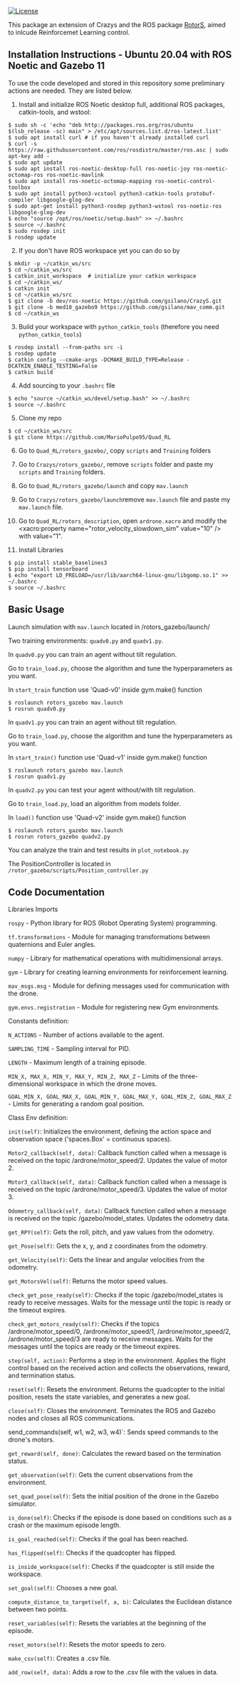 [![License](https://img.shields.io/badge/License-Apache%202.0-blue.svg)](https://opensource.org/licenses/Apache-2.0)

This package an extension of Crazys and the ROS package [RotorS](https://github.com/ethz-asl/rotors_simulator), aimed to inlcude Reinforcemet Learning control.

Installation Instructions - Ubuntu 20.04 with ROS Noetic and Gazebo 11
-----------------------------------------------------------------------
To use the code developed and stored in this repository some preliminary actions are needed. They are listed below.

1. Install and initialize ROS Noetic desktop full, additional ROS packages, catkin-tools, and wstool:

```console
$ sudo sh -c 'echo "deb http://packages.ros.org/ros/ubuntu $(lsb_release -sc) main" > /etc/apt/sources.list.d/ros-latest.list'
$ sudo apt install curl # if you haven't already installed curl
$ curl -s https://raw.githubusercontent.com/ros/rosdistro/master/ros.asc | sudo apt-key add -
$ sudo apt update
$ sudo apt install ros-noetic-desktop-full ros-noetic-joy ros-noetic-octomap-ros ros-noetic-mavlink
$ sudo apt install ros-noetic-octomap-mapping ros-noetic-control-toolbox
$ sudo apt install python3-vcstool python3-catkin-tools protobuf-compiler libgoogle-glog-dev 
$ sudo apt-get install python3-rosdep python3-wstool ros-noetic-ros libgoogle-glog-dev
$ echo "source /opt/ros/noetic/setup.bash" >> ~/.bashrc
$ source ~/.bashrc
$ sudo rosdep init
$ rosdep update
```

2. If you don't have ROS workspace yet you can do so by

```console
$ mkdir -p ~/catkin_ws/src
$ cd ~/catkin_ws/src
$ catkin_init_workspace  # initialize your catkin workspace
$ cd ~/catkin_ws/
$ catkin init
$ cd ~/catkin_ws/src
$ git clone -b dev/ros-noetic https://github.com/gsilano/CrazyS.git
$ git clone -b med18_gazebo9 https://github.com/gsilano/mav_comm.git
$ cd ~/catkin_ws
```

3. Build your workspace with `python_catkin_tools` (therefore you need `python_catkin_tools`)

```console
$ rosdep install --from-paths src -i
$ rosdep update
$ catkin config --cmake-args -DCMAKE_BUILD_TYPE=Release -DCATKIN_ENABLE_TESTING=False
$ catkin build
```

4. Add sourcing to your `.bashrc` file

```console
$ echo "source ~/catkin_ws/devel/setup.bash" >> ~/.bashrc
$ source ~/.bashrc
```
5. Clone my repo
```console
$ cd ~/catkin_ws/src
$ git clone https://github.com/MarioPulpo95/Quad_RL
```
6. Go to `Quad_RL/rotors_gazebo/`, copy `scripts` and `Training` folders
7. Go to `Crazys/rotors_gazebo/`, remove `scripts` folder and paste my `scripts` and `Training` folders.
8. Go to `Quad_RL/rotors_gazebo/launch` and copy `mav.launch`
9. Go to `Crazys/rotors_gazebo/launch`remove `mav.launch` file and paste my `mav.launch` file.
10. Go to `Quad_RL/rotors_description`, open `ardrone.xacro` and modify the <xacro:property name="rotor_velocity_slowdown_sim" value="10" /> with value="1".

6. Install Libraries

```console
$ pip install stable_baselines3
$ pip install tensorboard
$ echo "export LD_PRELOAD=/usr/lib/aarch64-linux-gnu/libgomp.so.1" >> ~/.bashrc
$ source ~/.bashrc
```

Basic Usage
-----------
Launch simulation with `mav.launch` located in /rotors_gazebo/launch/

Two training environments: `quadv0.py` and `quadv1.py`.

In `quadv0.py` you can train an agent without tilt regulation.



Go to `train_load.py`, choose the algorithm and tune the hyperparameters as you want.

In `start_train` function use 'Quad-v0' inside gym.make() function 

```console
$ roslaunch rotors_gazebo mav.launch
$ rosrun quadv0.py
```
In `quadv1.py` you can train an agent without tilt regulation.

Go to `train_load.py`, choose the algorithm and tune the hyperparameters as you want.

In `start_train()` function use 'Quad-v1' inside gym.make() function 

```console
$ roslaunch rotors_gazebo mav.launch
$ rosrun quadv1.py
```
In `quadv2.py` you can test your agent without/with tilt regulation.

Go to `train_load.py`, load an algorithm from models folder.

In `load()` function use 'Quad-v2' inside gym.make() function 

```console
$ roslaunch rotors_gazebo mav.launch
$ rosrun rotors_gazebo quadv2.py
```
You can analyze the train and test results in `plot_notebook.py`

The PositionController is located in `/rotor_gazebo/scripts/Position_controller.py`

Code Documentation
------------------
Libraries Imports

`rospy` - Python library for ROS (Robot Operating System) programming.

`tf.transformations` - Module for managing transformations between quaternions and Euler angles.

`numpy` - Library for mathematical operations with multidimensional arrays.

`gym` - Library for creating learning environments for reinforcement learning.

`mav_msgs.msg` - Module for defining messages used for communication with the drone.

`gym.envs.registration` - Module for registering new Gym environments.

Constants definition:

`N_ACTIONS` - Number of actions available to the agent.

`SAMPLING_TIME` - Sampling interval for PID.

`LENGTH` -  Maximum length of a training episode.

`MIN_X, MAX_X, MIN_Y, MAX_Y, MIN_Z, MAX_Z` - Limits of the three-dimensional workspace in which the drone moves.

`GOAL_MIN_X, GOAL_MAX_X, GOAL_MIN_Y, GOAL_MAX_Y, GOAL_MIN_Z, GOAL_MAX_Z` -  Limits for generating a random goal position.

Class Env definition:

`init(self)`:
Initializes the environment, defining the action space and observation space ('spaces.Box' = continuous spaces).

`Motor2_callback(self, data)`:
Callback function called when a message is received on the topic /ardrone/motor_speed/2. Updates the value of motor 2.

`Motor3_callback(self, data)`:
Callback function called when a message is received on the topic /ardrone/motor_speed/3. Updates the value of motor 3.

`Odometry_callback(self, data)`:
Callback function called when a message is received on the topic /gazebo/model_states. Updates the odometry data.

`get_RPY(self)`:
Gets the roll, pitch, and yaw values from the odometry.

`get_Pose(self)`:
Gets the x, y, and z coordinates from the odometry.

`get_Velocity(self)`:
Gets the linear and angular velocities from the odometry.

`get_MotorsVel(self)`:
Returns the motor speed values.

`check_get_pose_ready(self)`:
Checks if the topic /gazebo/model_states is ready to receive messages. Waits for the message until the topic is ready or the timeout expires.

`check_get_motors_ready(self)`:
Checks if the topics /ardrone/motor_speed/0, /ardrone/motor_speed/1, /ardrone/motor_speed/2, /ardrone/motor_speed/3 are ready to receive messages. Waits for the messages until the topics are ready or the timeout expires.

`step(self, action)`:
Performs a step in the environment. Applies the flight control based on the received action and collects the observations, reward, and termination status.

`reset(self)`:
Resets the environment. Returns the quadcopter to the initial position, resets the state variables, and generates a new goal.

`close(self)`:
Closes the environment. Terminates the ROS and Gazebo nodes and closes all ROS communications.

send_commands(self, w1, w2, w3, w4)`:
Sends speed commands to the drone's motors.

`get_reward(self, done)`:
Calculates the reward based on the termination status.

`get_observation(self)`:
Gets the current observations from the environment.

`set_quad_pose(self)`:
Sets the initial position of the drone in the Gazebo simulator.

`is_done(self)`:
Checks if the episode is done based on conditions such as a crash or the maximum episode length.

`is_goal_reached(self)`:
Checks if the goal has been reached.

`has_flipped(self)`:
Checks if the quadcopter has flipped.

`is_inside_workspace(self)`:
Checks if the quadcopter is still inside the workspace.

`set_goal(self)`:
Chooses a new goal.

`compute_distance_to_target(self, a, b)`:
Calculates the Euclidean distance between two points.

`reset_variables(self)`:
Resets the variables at the beginning of the episode.

`reset_motors(self)`:
Resets the motor speeds to zero.

`make_csv(self)`:
Creates a .csv file.

`add_row(self, data)`:
Adds a row to the .csv file with the values in data.
